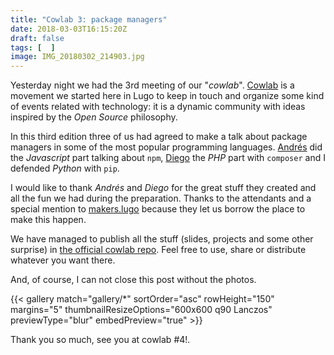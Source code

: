 ```yaml
---
title: "Cowlab 3: package managers"
date: 2018-03-03T16:15:20Z
draft: false
tags: [  ]
image: IMG_20180302_214903.jpg
---
```


<p>Yesterday night we had the 3rd meeting of our "<em>cowlab</em>". <a href="https://cowlab-lugo.github.io/">Cowlab</a> is a movement we started here in Lugo to keep in touch and organize some kind of events related with technology: it is a dynamic community with ideas inspired by the <em>Open Source</em> philosophy.</p>
<p>In this third edition three of us had agreed to make a talk about package managers in some of the most popular programming languages. <a href="http://nosolosoftware.com/">Andr&eacute;s</a> did the <em>Javascript</em> part talking about <code>npm</code>, <a href="https://www.dieg0v.com/">Diego</a> the <em>PHP</em> part with <code>composer</code> and I defended <em>Python</em> with <code>pip</code>.</p>
<p>I would like to thank <em>Andr&eacute;s</em> and <em>Diego</em> for the great stuff they created and all the fun we had during the preparation. Thanks to the attendants and a special mention to <a href="http://makerslugo.org/">makers.lugo</a> because they let us borrow the place to make this happen.</p>
<p>We have managed to publish all the stuff (slides, projects and some other surprise) in <a href="https://github.com/cowlab-lugo/packages">the official cowlab repo</a>. Feel free to use, share or distribute whatever you want there.</p>
<p>And, of course, I can not close this post without the photos.</p>

{{< gallery match="gallery/*" sortOrder="asc" rowHeight="150" margins="5" thumbnailResizeOptions="600x600 q90 Lanczos"  previewType="blur" embedPreview="true" >}}

<p>Thank you so much, see you at cowlab #4!.</p>
